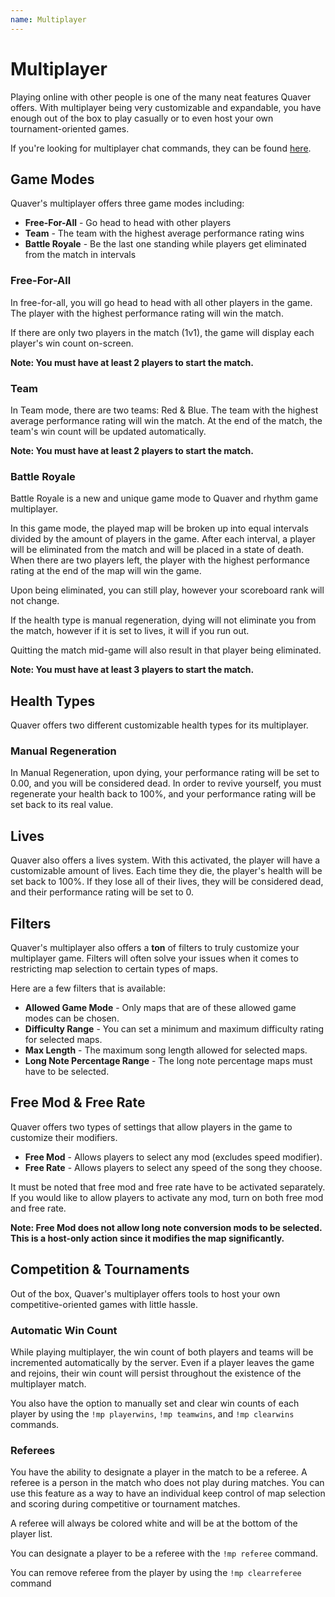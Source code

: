 ```yaml
---
name: Multiplayer
---
```


# Multiplayer

Playing online with other people is one of the many neat features Quaver offers. With multiplayer being very customizable and expandable, you have enough out of the box to play casually or to even host your own tournament-oriented games.

If you're looking for multiplayer chat commands, they can be found [here](/docs/Multiplayer/Commands).

## Game Modes

Quaver's multiplayer offers three game modes including: 

* **Free-For-All** - Go head to head with other players
* **Team** - The team with the highest average performance rating wins
* **Battle Royale** - Be the last one standing while players get eliminated from the match in intervals

### Free-For-All

In free-for-all, you will go head to head with all other players in the game. The player with the highest performance rating will win the match.

If there are only two players in the match (1v1), the game will display each player's win count on-screen. 

**Note: You must have at least 2 players to start the match.**

### Team

In Team mode, there are two teams: Red & Blue. The team with the highest average performance rating will win the match. At the end of the match, the team's win count will be updated automatically.

**Note: You must have at least 2 players to start the match.**

### Battle Royale

Battle Royale is a new and unique game mode to Quaver and rhythm game multiplayer. 

In this game mode, the played map will be broken up into equal intervals divided by the amount of players in the game. After each interval, a player will be eliminated from the match and will be placed in a state of death. When there are two players left, the player with the highest performance rating at the end of the map will win the game.

Upon being eliminated, you can still play, however your scoreboard rank will not change.

If the health type is manual regeneration, dying will not eliminate you from the match, however if it is set to lives, it will if you run out.

Quitting the match mid-game will also result in that player being eliminated.

**Note: You must have at least 3 players to start the match.**

## Health Types

Quaver offers two different customizable health types for its multiplayer.

### Manual Regeneration

In Manual Regeneration, upon dying, your performance rating will be set to 0.00, and you will be considered dead. In order to revive yourself, you must regenerate your health back to 100%, and your performance rating will be set back to its real value.

## Lives

Quaver also offers a lives system. With this activated, the player will have a customizable amount of lives. Each time they die, the player's health will be set back to 100%. If they lose all of their lives, they will be considered dead, and their performance rating will be set to 0.

## Filters

Quaver's multiplayer also offers a **ton** of filters to truly customize your multiplayer game. Filters will often solve your issues when it comes to restricting map selection to certain types of maps.

Here are a few filters that is available:

* **Allowed Game Mode** - Only maps that are of these allowed game modes can be chosen.
* **Difficulty Range** - You can set a minimum and maximum difficulty rating for selected maps.
* **Max Length** - The maximum song length allowed for selected maps.
* **Long Note Percentage Range** - The long note percentage maps must have to be selected.

## Free Mod & Free Rate

Quaver offers two types of settings that allow players in the game to customize their modifiers.

* **Free Mod** - Allows players to select any mod (excludes speed modifier).
* **Free Rate** - Allows players to select any speed of the song they choose.

It must be noted that free mod and free rate have to be activated separately. If you would like to allow players to activate any mod, turn on both free mod and free rate.

**Note: Free Mod does not allow long note conversion mods to be selected. This is a host-only action since it modifies the map significantly.**

## Competition & Tournaments

Out of the box, Quaver's multiplayer offers tools to host your own competitive-oriented games with little hassle.

### Automatic Win Count

While playing multiplayer, the win count of both players and teams will be incremented automatically by the server. Even if a player leaves the game and rejoins, their win count will persist throughout the existence of the multiplayer match.

You also have the option to manually set and clear win counts of each player by using the `!mp playerwins`, `!mp teamwins`, and `!mp clearwins` commands.

### Referees

You have the ability to designate a player in the match to be a referee. A referee is a person in the match who does not play during matches. You can use this feature as a way to have an individual keep control of map selection and scoring during competitive or tournament matches.

A referee will always be colored white and will be at the bottom of the player list.

You can designate a player to be a referee with the `!mp referee` command.

You can remove referee from the player by using the `!mp clearreferee` command
